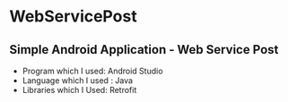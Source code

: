 # WebServicePost

## Simple Android Application - Web Service Post
* Program which I used: Android Studio
* Language which I used : Java
* Libraries which I Used: Retrofit

